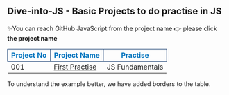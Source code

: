 <h2>Dive-into-JS - Basic Projects to do practise in JS</h2>

✨You can reach GitHub JavaScript from the project name 👉 please click **the project name**

<style>
  .title{
    color: #0174BE;
    border: 1px solid #0C356A;
  }
</style>


<table style="width:100%">
  <tr>
    <th class="title">Project No</th>
    <th class="title">Project Name</th>
    <th class="title">Practise</th>
  </tr>
  <tr>
    <td>001</td>
    <td><a href="#">First Practise </a></td>
    <td>JS Fundamentals</td>
  </tr>
</table>

<p>To understand the example better, we have added borders to the table.</p>
